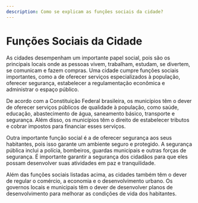 ```yaml
---
description: Como se explicam as funções sociais da cidade?
---
```


# Funções Sociais da Cidade

As cidades desempenham um importante papel social, pois são os principais locais onde as pessoas vivem, trabalham, estudam, se divertem, se comunicam e fazem compras. Uma cidade cumpre funções sociais importantes, como a de oferecer serviços especializados à população, oferecer segurança, estabelecer a regulamentação econômica e administrar o espaço público.

De acordo com a Constituição Federal brasileira, os municípios têm o dever de oferecer serviços públicos de qualidade à população, como saúde, educação, abastecimento de água, saneamento básico, transporte e segurança. Além disso, os municípios têm o direito de estabelecer tributos e cobrar impostos para financiar esses serviços.

Outra importante função social é a de oferecer segurança aos seus habitantes, pois isso garante um ambiente seguro e protegido. A segurança pública inclui a polícia, bombeiros, guardas municipais e outras forças de segurança. É importante garantir a segurança dos cidadãos para que eles possam desenvolver suas atividades em paz e tranquilidade.

Além das funções sociais listadas acima, as cidades também têm o dever de regular o comércio, a economia e o desenvolvimento urbano. Os governos locais e municipais têm o dever de desenvolver planos de desenvolvimento para melhorar as condições de vida dos habitantes.

